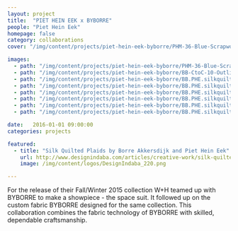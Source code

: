 ```yaml
---
layout: project
title:  "PIET HEIN EEK x BYBORRE"
people: "Piet Hein Eek"
homepage: false
category: collaborations
cover: "/img/content/projects/piet-hein-eek-byborre/PHM-36-Blue-Scrapwood_lookbook.jpg"

images:
  - path: "/img/content/projects/piet-hein-eek-byborre/PHM-36-Blue-Scrapwood_lookbook.jpg"
  - path: "/img/content/projects/piet-hein-eek-byborre/BB-CtoC-10-Outline.jpg"
  - path: "/img/content/projects/piet-hein-eek-byborre/BB.PHE.silkquilt.2.geelbruin.01.jpg"
  - path: "/img/content/projects/piet-hein-eek-byborre/BB.PHE.silkquilt.3.groenbeige.jpg"
  - path: "/img/content/projects/piet-hein-eek-byborre/BB.PHE.silkquilt.3.groenmint.jpg"
  - path: "/img/content/projects/piet-hein-eek-byborre/BB.PHE.silkquilt.3.rood.jpg"
  - path: "/img/content/projects/piet-hein-eek-byborre/BB.PHE.silkquilt.blue.2.jpg"
  - path: "/img/content/projects/piet-hein-eek-byborre/BB.PHE.silkquilt.red.big.jpg"

date:   2016-01-01 09:00:00
categories: projects

featured:
  - title: "Silk Quilted Plaids by Borre Akkersdijk and Piet Hein Eek"
    url: http://www.designindaba.com/articles/creative-work/silk-quilted-plaids-borre-akkersdijk-and-piet-hein-eek
    image: /img/content/logos/DesignIndaba_220.png

---
```


For the release of their Fall/Winter 2015 collection W+H teamed up with BYBORRE to make a showpiece - the space
suit. It followed up on the custom fabric BYBORRE designed for the same collection. This collaboration combines the fabric technology of BYBORRE with skilled, dependable craftsmanship.

